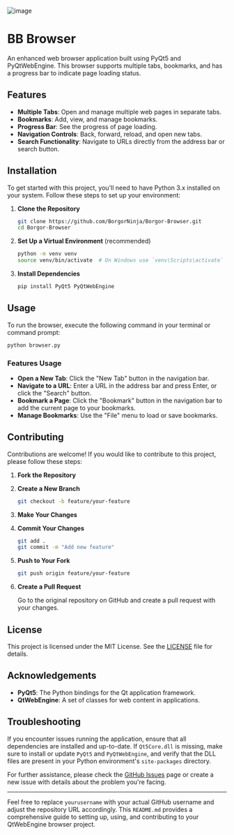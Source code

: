 ![image](https://github.com/user-attachments/assets/d0bdcfd9-264d-4644-b3ab-04b8d9a16fac)

# BB Browser

An enhanced web browser application built using PyQt5 and PyQtWebEngine. This browser supports multiple tabs, bookmarks, and has a progress bar to indicate page loading status.

## Features

- **Multiple Tabs**: Open and manage multiple web pages in separate tabs.
- **Bookmarks**: Add, view, and manage bookmarks.
- **Progress Bar**: See the progress of page loading.
- **Navigation Controls**: Back, forward, reload, and open new tabs.
- **Search Functionality**: Navigate to URLs directly from the address bar or search button.

## Installation

To get started with this project, you'll need to have Python 3.x installed on your system. Follow these steps to set up your environment:

1. **Clone the Repository**

   ```bash
   git clone https://github.com/BorgorNinja/Borgor-Browser.git
   cd Borgor-Browser
   ```

2. **Set Up a Virtual Environment** (recommended)

   ```bash
   python -m venv venv
   source venv/bin/activate  # On Windows use `venv\Scripts\activate`
   ```

3. **Install Dependencies**

   ```bash
   pip install PyQt5 PyQtWebEngine
   ```

## Usage

To run the browser, execute the following command in your terminal or command prompt:

```bash
python browser.py
```

### Features Usage

- **Open a New Tab**: Click the "New Tab" button in the navigation bar.
- **Navigate to a URL**: Enter a URL in the address bar and press Enter, or click the "Search" button.
- **Bookmark a Page**: Click the "Bookmark" button in the navigation bar to add the current page to your bookmarks.
- **Manage Bookmarks**: Use the "File" menu to load or save bookmarks.

## Contributing

Contributions are welcome! If you would like to contribute to this project, please follow these steps:

1. **Fork the Repository**
2. **Create a New Branch**

   ```bash
   git checkout -b feature/your-feature
   ```

3. **Make Your Changes**
4. **Commit Your Changes**

   ```bash
   git add .
   git commit -m "Add new feature"
   ```

5. **Push to Your Fork**

   ```bash
   git push origin feature/your-feature
   ```

6. **Create a Pull Request**

   Go to the original repository on GitHub and create a pull request with your changes.

## License

This project is licensed under the MIT License. See the [LICENSE](LICENSE) file for details.

## Acknowledgements

- **PyQt5**: The Python bindings for the Qt application framework.
- **QtWebEngine**: A set of classes for web content in applications.

## Troubleshooting

If you encounter issues running the application, ensure that all dependencies are installed and up-to-date. If `Qt5Core.dll` is missing, make sure to install or update `PyQt5` and `PyQtWebEngine`, and verify that the DLL files are present in your Python environment's `site-packages` directory.

For further assistance, please check the [GitHub Issues](https://github.com/BorgorNinja/Borgor-Browser/issues) page or create a new issue with details about the problem you're facing.

---

Feel free to replace `yourusername` with your actual GitHub username and adjust the repository URL accordingly. This `README.md` provides a comprehensive guide to setting up, using, and contributing to your QtWebEngine browser project.
